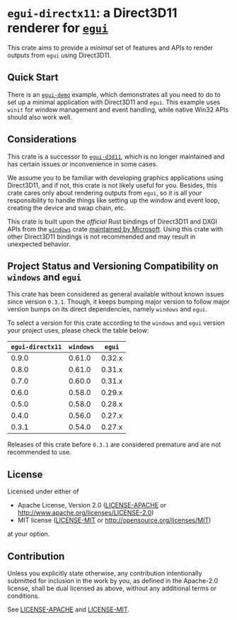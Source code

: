 # `egui-directx11`: a Direct3D11 renderer for [`egui`](https://crates.io/crates/egui)

This crate aims to provide a *minimal* set of features and APIs to render
outputs from `egui` using Direct3D11.

## Quick Start

There is an [`egui-demo`](examples/egui-demo.rs) example, which demonstrates all you need to do to set up a minimal application
with Direct3D11 and `egui`. This example uses `winit` for window management and
event handling, while native Win32 APIs should also work well.

## Considerations

This crate is a successor to [`egui-d3d11`](https://crates.io/crates/egui-d3d11),
which is no longer maintained and has certain issues or inconvenience in some cases.

We assume you to be familiar with developing
graphics applications using Direct3D11, and if not, this crate is not likely
useful for you. Besides, this crate cares only about rendering outputs
from `egui`, so it is all *your* responsibility to handle things like
setting up the window and event loop, creating the device and swap chain, etc.

This crate is built upon the *official* Rust bindings of Direct3D11 and DXGI APIs
from the [`windows`](https://crates.io/crates/windows) crate [maintained by
Microsoft](https://github.com/microsoft/windows-rs). Using this crate with
other Direct3D11 bindings is not recommended and may result in unexpected behavior.

## Project Status and Versioning Compatibility on `windows` and `egui`

This crate has been considered as general available without known issues since
version `0.3.1`. Though, it keeps bumping major version to follow major version
bumps on its direct dependencies, namely `windows` and  `egui`.

To select a version for this crate according to the `windows` and `egui` version
your project uses, please check the table below:

|`egui-directx11`|`windows`|`egui`|
|-|-|-|
|0.9.0|0.61.0|0.32.x|
|0.8.0|0.61.0|0.31.x|
|0.7.0|0.60.0|0.31.x|
|0.6.0|0.58.0|0.29.x|
|0.5.0|0.58.0|0.28.x|
|0.4.0|0.56.0|0.27.x|
|0.3.1|0.54.0|0.27.x|

Releases of this crate before `0.3.1` are considered premature and are not recommended to use.

## License

Licensed under either of

 * Apache License, Version 2.0
   ([LICENSE-APACHE](LICENSE-APACHE) or http://www.apache.org/licenses/LICENSE-2.0)
 * MIT license
   ([LICENSE-MIT](LICENSE-MIT) or http://opensource.org/licenses/MIT)

at your option.

## Contribution

Unless you explicitly state otherwise, any contribution intentionally submitted
for inclusion in the work by you, as defined in the Apache-2.0 license, shall be
dual licensed as above, without any additional terms or conditions.

See [LICENSE-APACHE](LICENSE-APACHE) and [LICENSE-MIT](LICENSE-MIT).
